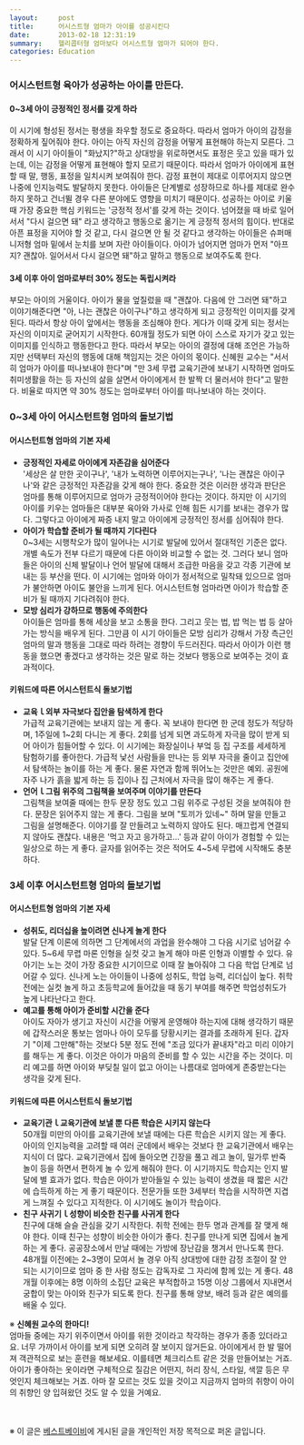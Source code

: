 ```yaml
---
layout:     post
title:      어시스트형 엄마가 아이를 성공시킨다
date:       2013-02-18 12:31:19
summary:    헬리콥터형 엄마보다 어시스트형 엄마가 되어야 한다.
categories: Education
---
```



### 어시스턴트형 육아가 성공하는 아이를 만든다.

#### 0~3세 아이 긍정적인 정서를 갖게 하라

이 시기에 형성된 정서는 평생을 좌우할 정도로 중요하다. 따라서 엄마가 아이의 감정을 정확하게 짚어줘야 한다. 아이는 아직 자신의 감정을 어떻게 표현해야 하는지 모른다. 그래서 이 시기 아이들이 "화났지?"하고 상대방을 위로하면서도 표정은 웃고 있을 때가 있는데, 이는 감정을 어떻게 표현해야 할지 모르기 때문이다. 따라서 엄마가 아이에게 표현할 때 말, 행동, 표정을 일치시켜 보여줘야 한다. 감정 표현이 제대로 이루어지지 않으면 나중에 인지능력도 발달하지 못한다. 아이들은 단계별로 성장하므로 하나를 제대로 완수하지 못하고 건너뛸 경우 다른 분야에도 영향을 미치기 때문이다. 성공하는 아이로 키울 때 가장 중요한 핵심 키워드는 '긍정적 정서'를 갖게 하는 것이다. 넘어졌을 때 바로 일어서서 "다시 걸으면 돼" 라고 생각하고 행동으로 옮기는 게 긍정적 정서의 힘이다. 반대로 아픈 표정을 지어야 할 것 같고, 다시 걸으면 안 될 것 같다고 생각하는 아이들은 슈퍼매니저형 엄마 밑에서 눈치를 보며 자란 아이들이다. 아이가 넘어지면 엄마가 먼저 "아프지? 괜찮아. 일어서서 다시 걸으면 돼"하고 말하고 행동으로 보여주도록 한다.

#### 3세 이후 아이 엄마로부터 30% 정도는 독립시켜라

부모는 아이의 거울이다. 아이가 물을 엎질렀을 때 "괜찮아. 다음에 안 그러면 돼"하고 이야기해준다면 "아, 나는 괜찮은 아이구나"하고 생각하게 되고 긍정적인 이미지를 갖게 된다. 따라서 항상 아이 앞에서는 행동을 조심해야 한다. 게다가 이때 갖게 되는 정서는 자신의 이미지로 굳어지기 시작한다. 60개월 정도가 되면 아이 스스로 자기가 갖고 있는 이미지를 인식하고 행동한다고 한다. 따라서 부모는 아이의 결정에 대해 조언은 가능하지만 선택부터 자신의 행동에 대해 책임지는 것은 아이의 몫이다. 신혜원 교수는 "서서히 엄마가 아이를 떠나보내야 한다"며 "만 3세 무렵 교육기관에 보내기 시작하면 엄마도 취미생활을 하는 등 자신의 삶을 살면서 아이에게서 한 발짝 더 물러서야 한다"고 말한다. 비율로 따지면 약 30% 정도는 엄마로부터 아이를 떠나보내야 하는 것이다.


### 0~3세 아이 어시스턴트형 엄마의 돌보기법

#### 어시스턴트형 엄마의 기본 자세

* <strong>긍정적인 자세로 아이에게 자존감을 심어준다</strong>      
'세상은 살 만한 곳이구나', '내가 노력하면 이루어지는구나', '나는 괜찮은 아이구나'와 같은 긍정적인 자존감을 갖게 해야 한다. 중요한 것은 이러한 생각과 판단은 엄마를 통해 이루어지므로 엄마가 긍정적이어야 한다는 것이다. 하지만 이 시기의 아이를 키우는 엄마들은 대부분 육아와 가사로 인해 힘든 시기를 보내는 경우가 많다. 그렇다고 아이에게 짜증 내지 말고 아이에게 긍정적인 정서를 심어줘야 한다.
* <strong>아이가 학습할 준비가 될 때까지 기다린다</strong>      
0~3세는 시행착오가 많이 일어나는 시기로 발달에 있어서 절대적인 기준은 없다. 개별 속도가 전부 다르기 때문에 다른 아이와 비교할 수 없는 것. 그러다 보니 엄마들은 아이의 신체 발달이나 언어 발달에 대해서 조급한 마음을 갖고 각종 기관에 보내는 등 부산을 떤다. 이 시기에는 엄마와 아이가 정서적으로 밀착돼 있으므로 엄마가 불안하면 아이도 불안을 느끼게 된다. 어시스턴트형 엄마라면 아이가 학습할 준비가 될 때까지 기다려줘야 한다.
* <strong>모방 심리가 강하므로 행동에 주의한다</strong>      
아이들은 엄마를 통해 세상을 보고 소통을 한다. 그리고 웃는 법, 밥 먹는 법 등 살아가는 방식을 배우게 된다. 그만큼 이 시기 아이들은 모방 심리가 강해서 가장 측근인 엄마의 말과 행동을 그대로 따라 하려는 경향이 두드러진다. 따라서 아이가 이런 행동을 했으면 좋겠다고 생각하는 것은 말로 하는 것보다 행동으로 보여주는 것이 효과적이다.

#### 키워드에 따른 어시스턴트식 돌보기법

* <strong>교육ｌ외부 자극보다 집안을 탐색하게 한다</strong>      
가급적 교육기관에는 보내지 않는 게 좋다. 꼭 보내야 한다면 한 군데 정도가 적당하며, 1주일에 1~2회 다니는 게 좋다. 2회를 넘게 되면 과도하게 자극을 많이 받게 되어 아이가 힘들어할 수 있다. 이 시기에는 화장실이나 부엌 등 집 구조를 세세하게 탐험하기를 좋아한다. 가급적 낯선 사람들을 만나는 등 외부 자극을 줄이고 집안에서 탐색하는 놀이를 하는 게 좋다. 물론 자연과 함께 뛰어노는 것만은 예외. 공원에 자주 나가 흙을 밟게 하는 등 집이나 집 근처에서 자극을 많이 해주는 게 좋다.
* <strong>언어ｌ그림 위주의 그림책을 보여주며 이야기를 만든다</strong>      
그림책을 보여줄 때에는 한두 문장 정도 있고 그림 위주로 구성된 것을 보여줘야 한다. 문장은 읽어주지 않는 게 좋다. 그림을 보며 "토끼가 있네~" 하며 말을 만들고 그림을 설명해준다. 이야기를 잘 만들려고 노력하지 않아도 된다. 매끄럽게 연결되지 않아도 괜찮다. 내용은 '먹고 자고 응가하고…' 등과 같이 아이가 경험할 수 있는 일상으로 하는 게 좋다. 글자를 읽어주는 것은 적어도 4~5세 무렵에 시작해도 충분하다.


### 3세 이후 어시스턴트형 엄마의 돌보기법

#### 어시스턴트형 엄마의 기본 자세

* <strong>성취도, 리더십을 높이려면 신나게 놀게 한다</strong>      
발달 단계 이론에 의하면 그 단계에서의 과업을 완수해야 그 다음 시기로 넘어갈 수 있다. 5~6세 무렵 마론 인형을 실컷 갖고 놀게 해야 마론 인형과 이별할 수 있다. 유아기는 노는 것이 가장 중요한 시기이므로 이때 잘 놀아줘야 그 다음 학업 단계로 넘어갈 수 있다. 신나게 노는 아이들이 나중에 성취도, 학업 능력, 리더십이 높다. 취학 전에는 실컷 놀게 하고 초등학교에 들어갔을 때 동기 부여를 해주면 학업성취도가 높게 나타난다고 한다.
* <strong>예고를 통해 아이가 준비할 시간을 준다</strong>      
아이도 자아가 생기고 자신이 시간을 어떻게 운영해야 하는지에 대해 생각하기 때문에 갑작스러운 통보는 엄마나 아이 모두를 당황시키는 결과를 초래하게 된다. 갑자기 "이제 그만해"하는 것보다 5분 정도 전에 "조금 있다가 끝내자"라고 미리 이야기를 해두는 게 좋다. 이것은 아이가 마음의 준비를 할 수 있는 시간을 주는 것이다. 미리 예고를 하면 아이와 부딪칠 일이 없고 아이는 나름대로 엄마에게 존중받는다는 생각을 갖게 된다.

#### 키워드에 따른 어시스턴트식 돌보기법
* <strong>교육기관ｌ교육기관에 보낼 뿐 다른 학습은 시키지 않는다</strong>      
50개월 미만의 아이를 교육기관에 보낼 때에는 다른 학습은 시키지 않는 게 좋다. 아이의 인지능력을 고려할 때 여러 군데에서 배우는 것보다 한 교육기관에서 배우는 지식이 더 많다. 교육기관에서 집에 돌아오면 긴장을 풀고 레고 놀이, 밀가루 반죽 놀이 등을 하면서 편하게 놀 수 있게 해줘야 한다. 이 시기까지도 학습지는 인지 발달에 별 효과가 없다. 학습은 아이가 받아들일 수 있는 능력이 생겼을 때 짧은 시간에 습득하게 하는 게 좋기 때문이다. 전문가들 또한 3세부터 학습을 시작하면 지겹게 느껴질 수 있다고 지적한다. 이 시기에도 놀이가 학습이다.
* <strong>친구 사귀기ｌ성향이 비슷한 친구를 사귀게 한다</strong>      
친구에 대해 슬슬 관심을 갖기 시작한다. 취학 전에는 한두 명과 관계를 잘 맺게 해야 한다. 이때 친구는 성향이 비슷한 아이가 좋다. 친구를 만나게 되면 집에서 놀게 하는 게 좋다. 공공장소에서 만날 때에는 가방에 장난감을 챙겨서 만나도록 한다. 48개월 이전에는 2~3명이 모여서 놀 경우 아직 상대방에 대한 감정 조절이 잘 안 되는 시기이므로 엄마 중 한 사람 정도는 감독자로 그 자리에 함께 있는 게 좋다. 48개월 이후에는 8명 이하의 소집단 교육은 부적합하고 15명 이상 그룹에서 지내면서 궁합이 맞는 아이와 친구가 되도록 한다. 친구를 통해 양보, 배려 등과 같은 예의를 배울 수 있다.

※ <strong>신혜원 교수의 한마디!</strong>      
엄마들 중에는 자기 위주이면서 아이를 위한 것이라고 착각하는 경우가 종종 있더라고요. 너무 가까이서 아이를 보게 되면 오히려 잘 보이지 않거든요. 아이에게서 한 발 떨어져 객관적으로 보는 훈련을 해보세요. 이를테면 체크리스트 같은 것을 만들어보는 거죠. 아이가 좋아하는 옷이라면 구체적으로 질감은 어떤지, 허리 장식, 스타일, 색깔 등은 무엇인지 체크해보는 거죠. 아마 잘 모르는 것도 있을 것이고 지금까지 엄마의 취향이 아이의 취향인 양 입혀왔던 것도 알 수 있을 거예요.


<br /><br />
※ 이 글은 [베스트베이비](http://www.ibestbaby.co.kr)에 게시된 글을 개인적인 저장 목적으로 퍼온 글입니다.